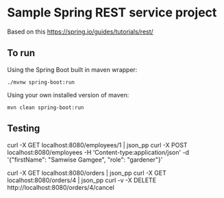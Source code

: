 # Sample Spring REST service project
Based on this https://spring.io/guides/tutorials/rest/

## To run
Using the Spring Boot built in maven wrapper:
```text
./mvnw spring-boot:run 
```

Using your own installed version of maven:
```text
mvn clean spring-boot:run
```

## Testing
curl -X GET localhost:8080/employees/1 | json_pp
curl -X POST localhost:8080/employees -H 'Content-type:application/json' -d '{"firstName": "Samwise Gamgee", "role": "gardener"}'

curl -X GET localhost:8080/orders | json_pp 
curl -X GET localhost:8080/orders/4 | json_pp
curl -v -X DELETE http://localhost:8080/orders/4/cancel



